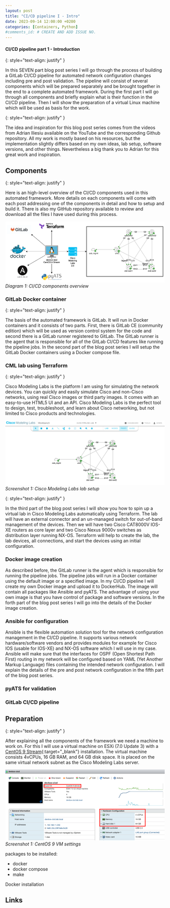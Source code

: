 ```yaml
---
layout: post
title: "CI/CD pipeline I - Intro"
date: 2023-09-14 12:00:00 +0200
categories: [Containers, Python]
#comments_id: # CREATE AND ADD ISSUE NO.
---
```


#### CI/CD pipeline part 1 - Introduction

{: style="text-align: justify" }

In this SEVEN part blog post series I will go through the process of building a GitLab CI/CD pipeline for automated network configuration changes including pre and post validation. The pipeline will consist of several components which will be prepared separately and be brought together in the end to a complete automated framework. During the first part I will go through all components and briefly explain what is their function in the CI/CD pipeline. Then I will show the preparation of a virtual Linux machine which will be used as basis for the work.

{: style="text-align: justify" }

The idea and inspiration for this blog post series comes from the videos from Adrian Iliesiu available on the YouTube and the corresponding Github repository. All my work is mostly based on his resources, but the implementation slightly differs based on my own ideas, lab setup, software versions, and other things. Nevertheless a big thank you to Adrian for this great work and inspiration.

## Components

{: style="text-align: justify" }

Here is an high-level overview of the CI/CD components used in this automated framework. More details on each components will come with each post addressing one of the components in detail and how to setup and build it. There is also my GitHub repository available to review and download all the files I have used during this process.

![CICD components](/images/cicd_components.png "CICD components")
*Diagram 1: CI/CD components overview*

### GitLab Docker container

{: style="text-align: justify" }

The basis of the automated framework is GitLab. It will run in Docker containers and it consists of two parts. First, there is GitLab CE (community edition) which will be used as version control system for the code and second there is a GitLab runner registered to GitLab. The GitLab runner is the agent that is responsible for all of the GitLab CI/CD features like running the pipeline jobs. In the second part of the blog post series I will setup the GitLab Docker containers using a Docker compose file.

### CML lab using Terraform

{: style="text-align: justify" }

Cisco Modeling Labs is the platform I am using for simulating the network devices. You can quickly and easily simulate Cisco and non-Cisco networks, using real Cisco images or third party images. It comes with an easy-to-use HTML5 UI and an API. Cisco Modeling Labs is the perfect tool to design, test, troubleshoot, and learn about Cisco networking, but not limited to Cisco products and technologies.

![Cisco Modeling Labs lab setup](/images/cicd_cml.png "Cisco Modeling Labs lab setup")
*Screenshot 1: Cisco Modeling Labs lab setup*

{: style="text-align: justify" }

In the third part of the blog post series I will show you how to spin up a virtual lab in Cisco Modeling Labs automatically using Terraform. The lab will have an external connector and an un-managed switch for out-of-band management of the devices. Then we will have two Cisco CAT8000V IOS-XE routers as core layer and two Cisco Nexus 9000v switches as distribution layer running NX-OS. Terraform will help to create the lab, the lab devices, all connections, and start the devices using an initial configuration.

### Docker image creation

As described before, the GitLab runner is the agent which is responsible for running the pipeline jobs. The pipeline jobs will run in a Docker container using the default image or a specified image. In my CI/CD pipeline I will create my own Docker image and upload it to DockerHub. The image will contain all packages like Ansible and pyATS. The advantage of using your own image is that you have control of package and software versions. In the forth part of the blog post series I will go into the details of the Docker image creation.

### Ansible for configuration

Ansible is the flexible automation solution tool for the network configuration management in the CI/CD pipeline. It supports various network hardware/software vendors and provides modules for example for Cisco IOS (usable for IOS-XE) and NX-OS software which I will use in my case. Ansible will make sure that the interfaces for OSPF (Open Shortest Path First) routing in my network will be configured based on YAML (Yet Another Markup Language) files containing the intended network configuration. I will explain the details of the pre and post network configuration in the fifth part of the blog post series.

### pyATS for validation

### GitLab CI/CD pipeline

## Preparation

{: style="text-align: justify" }

After explaining all the components of the framework we need a machine to work on. For this I will use a virtual machine on ESXi (7.0 Update 3) with a [CentOS 9 Stream](https://www.centos.org/download/){:target="_blank"} installation. The virtual machine consists 4vCPUs, 16 GB RAM, and 64 GB disk space. It is placed on the same virtual network subnet as the Cisco Modeling Labs server.

![CentOS VM settings](/images/cicd_vm.png "CentOS VM settings")
*Screenshot 1: CentOS 9 VM settings*

packages to be installed:

- docker
- docker compose
- make

Docker installation

## Links
